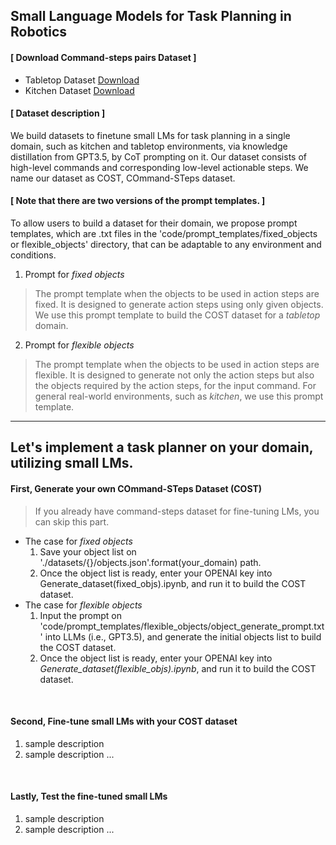 ## Small Language Models for Task Planning in Robotics
<p>
  
#### [ Download Command-steps pairs Dataset ]
* Tabletop Dataset [Download](https://drive.google.com/file/d/1QfZ4A0Fs9ZlbAp0xoM_uzKTo35ryhT7V/view?usp=drive_link)
* Kitchen Dataset [Download](https://drive.google.com/file/d/1vf26Pf4YMrkcmroF-dQMGEP4JJRQZwPJ/view?usp=drive_link)

#### [ Dataset description ]
We build datasets to finetune small LMs for task planning in a single domain, such as kitchen and tabletop environments, via knowledge distillation from GPT3.5, by CoT prompting on it. Our dataset consists of high-level commands and corresponding low-level actionable steps. We name our dataset as COST, COmmand-STeps dataset.

#### [ Note that there are two versions of the prompt templates. ]   
 To allow users to build a dataset for their domain, we propose prompt templates, which are .txt files in the 'code/prompt_templates/fixed_objects or flexible_objects' directory, that can be adaptable to any environment and conditions.

1. Prompt for _fixed objects_   
>  The prompt template when the objects to be used in action steps are fixed. It is designed to generate action steps using only given objects. We use this prompt template to build the COST dataset for a _tabletop_ domain.
2. Prompt for _flexible objects_
> The prompt template when the objects to be used in action steps are flexible. It is designed to generate not only the action steps but also the objects required by the action steps, for the input command. For general real-world environments, such as _kitchen_, we use this prompt template.

---
Let's implement a task planner on your domain, utilizing small LMs.  
---
#### First, Generate your own COmmand-STeps Dataset (COST)
> If you already have command-steps dataset for fine-tuning LMs, you can skip this part.
* The case for _fixed objects_
  1. Save your object list on './datasets/{}/objects.json'.format(your_domain) path.
  2.  Once the object list is ready, enter your OPENAI key into Generate_dataset(fixed_objs).ipynb, and run it to build the COST dataset.
* The case for _flexible objects_
  1. Input the prompt on 'code/prompt_templates/flexible_objects/object_generate_prompt.txt' into LLMs (i.e., GPT3.5), and generate the initial objects list to build the COST dataset.
  2. Once the object list is ready, enter your OPENAI key into _Generate_dataset(flexible_objs).ipynb_, and run it to build the COST dataset.
<br>

#### Second, Fine-tune small LMs with your COST dataset
1. sample description
2. sample description ...
<br>

#### Lastly, Test the fine-tuned small LMs
1. sample description
2. sample description ...
<br>
</p>
